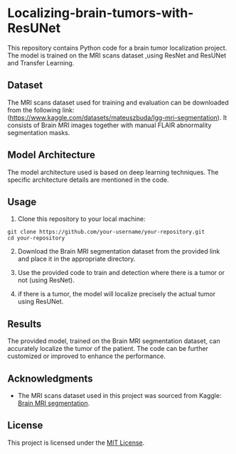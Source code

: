 # Localizing-brain-tumors-with-ResUNet

This repository contains Python code for a brain tumor localization project. The model is trained on the MRI scans dataset ,using ResNet and ResUNet and Transfer Learning.

## Dataset

The MRI scans dataset used for training and evaluation can be downloaded from the following link: (https://www.kaggle.com/datasets/mateuszbuda/lgg-mri-segmentation). It consists of Brain MRI images together with manual FLAIR abnormality segmentation masks.

## Model Architecture

The model architecture used is based on deep learning techniques. The specific architecture details are mentioned in the code.


## Usage

1. Clone this repository to your local machine:

```shell
git clone https://github.com/your-username/your-repository.git
cd your-repository
```

2. Download the Brain MRI segmentation dataset from the provided link and place it in the appropriate directory.

3. Use the provided code to train and detection where there is a tumor or not (using ResNet).

4. if there is a tumor, the model will localize precisely the actual tumor using ResUNet.
   



## Results

The provided model, trained on the Brain MRI segmentation dataset, can accurately localize the tumor of the patient. The code can be further customized or improved to enhance the performance.

## Acknowledgments

- The MRI scans dataset used in this project was sourced from Kaggle: [Brain MRI segmentation](https://www.kaggle.com/datasets/mateuszbuda/lgg-mri-segmentation).

## License

This project is licensed under the [MIT License](LICENSE).
